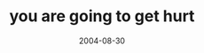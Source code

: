 ---
layout: base.njk
title : 'you are going to get hurt' 
view_title : 'you are going to get hurt' 
year : '2004' 
date : '2004-08-30' 
img_file : '/drawing/youaregoingtogethurt.png' 
html_file : 'youaregoingtogethurt' 
next_html : 'youmustbetired.html' 
year_order : '156' 
permalink : "title/{{html_file}}.html"
---
